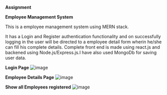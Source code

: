 **Assignment**

**Employee Management System**

This is a employee management system using MERN stack.

It has a Login and Register authentication functionality and on successfully logging in the user will be directed to a employee detail form wherin he/she can fill his complete details.
Complete front end is made using react.js and backened using Node.js/Express.js.I have also used MongoDb for saving user data.

**Login Page**
![image](https://user-images.githubusercontent.com/51504166/119929387-06cf0a00-bf9b-11eb-98b6-eedd55fbcf55.png)

**Employee Details Page**
![image](https://user-images.githubusercontent.com/51504166/119929611-79d88080-bf9b-11eb-8604-15ff18a0be8f.png)

**Show all Employees registered**
![image](https://user-images.githubusercontent.com/51504166/119967206-bc18b680-bfc9-11eb-8f47-c93a6f823634.png)


